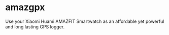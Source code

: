# amazgpx
Use your Xiaomi Huami AMAZFIT Smartwatch as an affordable yet powerful and long lasting GPS logger.
